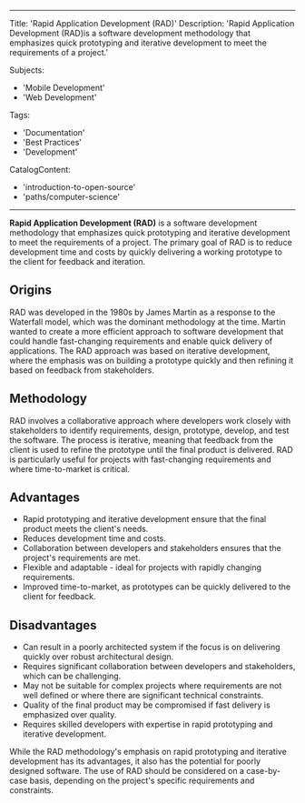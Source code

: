  ---
Title: 'Rapid Application Development (RAD)'
Description: 'Rapid Application Development (RAD)is a software development methodology that emphasizes quick prototyping and iterative development to meet the requirements of a project.'  

Subjects:
  - 'Mobile Development'
  - 'Web Development'  
  
  Tags:
  - 'Documentation'
  - 'Best Practices'
  - 'Development'  
  
CatalogContent:
  - 'introduction-to-open-source'
  - 'paths/computer-science'
---


**Rapid Application Development (RAD)** is a software development methodology that emphasizes quick prototyping and iterative development to meet the requirements of a project. The primary goal of RAD is to reduce development time and costs by quickly delivering a working prototype to the client for feedback and iteration.

## Origins 

RAD was developed in the 1980s by James Martin as a response to the Waterfall model, which was the dominant methodology at the time. Martin wanted to create a more efficient approach to software development that could handle fast-changing requirements and enable quick delivery of applications. The RAD approach was based on iterative development, where the emphasis was on building a prototype quickly and then refining it based on feedback from stakeholders.

## Methodology  

RAD involves a collaborative approach where developers work closely with stakeholders to identify requirements, design, prototype, develop, and test the software. The process is iterative, meaning that feedback from the client is used to refine the prototype until the final product is delivered. RAD is particularly useful for projects with fast-changing requirements and where time-to-market is critical.

## Advantages 

- Rapid prototyping and iterative development ensure that the final product meets the client's needs.
- Reduces development time and costs.
- Collaboration between developers and stakeholders ensures that the project's requirements are met.
- Flexible and adaptable - ideal for projects with rapidly changing requirements.
- Improved time-to-market, as prototypes can be quickly delivered to the client for feedback.

## Disadvantages

- Can result in a poorly architected system if the focus is on delivering quickly over robust architectural design.
- Requires significant collaboration between developers and stakeholders, which can be challenging.
- May not be suitable for complex projects where requirements are not well defined or where there are significant technical constraints.
- Quality of the final product may be compromised if fast delivery is emphasized over quality.
- Requires skilled developers with expertise in rapid prototyping and iterative development.

While the RAD methodology's emphasis on rapid prototyping and iterative development has its advantages, it also has the potential for poorly designed software. The use of RAD should be considered on a case-by-case basis, depending on the project's specific requirements and constraints.
